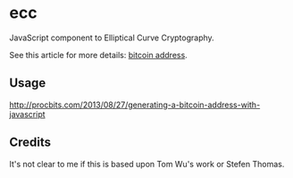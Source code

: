 ecc
===

JavaScript component to Elliptical Curve Cryptography.

See this article for more details: [bitcoin address](http://procbits.com/2013/08/27/generating-a-bitcoin-address-with-javascript).


Usage
-----

http://procbits.com/2013/08/27/generating-a-bitcoin-address-with-javascript


Credits
-------

It's not clear to me if this is based upon Tom Wu's work or Stefen Thomas. 



